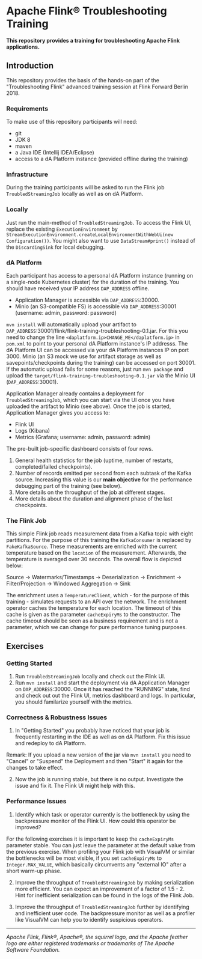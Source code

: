 # Apache Flink® Troubleshooting Training

**This repository provides a training for troubleshooting Apache Flink applications.**

## Introduction

This repository provides the basis of the hands-on part of the "Troubleshooting Flink" advanced training session at Flink Forward Berlin 2018.  

### Requirements

To make use of this repository participants will need:

* git
* JDK 8
* maven
* a Java IDE (Intellij IDEA/Eclipse)
* access to a dA Platform instance (provided offline during the training) 

### Infrastructure

During the training participants will be asked to run the Flink job `TroubledStreamingJob` locally as well as on dA Platform.

### Locally

Just run the main-method of `TroubledStreamingJob`. To access the Flink UI, replace the existing `ExecutionEnvironment` by `StreamExecutionEnvironment.createLocalEnvironmentWithWebUi(new Configuration())`. You might also want to use `DataStream#print()` instead of the `DiscardingSink` for local debugging.

### dA Platform

Each participant has access to a personal dA Platform instance (running on a single-node Kubernetes cluster) for the duration of the training. You should have received your IP address `DAP_ADDRESS` offline.

* Application Manager is accessible via `DAP_ADDRESS`:30000. 
* Minio (an S3-compatible FS) is accessible via `DAP_ADDRESS`:30001 (username: admin, password: password)

`mvn install` will automatically upload your artifact to `DAP_ADDRESS`:30001/flink/flink-training-troubleshooting-0.1.jar. For this you need to change the line `<daplatform.ip>CHANGE_ME</daplatform.ip>` in `pom.xml` to point to your personal dA Platform instance's IP addresss. The dA Platform UI can be accessed via your dA Platform instances IP on port 3000. Minio (an S3 mock we use for artifact storage as well as savepoints/checkpoints during the training) can be accessed on port 30001. If the automatic upload fails for some reasons, just run `mvn package` and upload the `target/flink-training-troubleshooting-0.1.jar` via the Minio UI (`DAP_ADDRESS`:30001).

Application Manager already contains a deployment for `TroubledStreamingJob`, which you can start via the UI once you have uploaded the artifact to Minio (see above). Once the job is started, Application Manager gives you access to: 

* Flink UI
* Logs (Kibana)
* Metrics (Grafana; username: admin, password: admin)

The pre-built job-specific dashboard consists of four rows. 

1. General health statistics for the job (uptime, number of restarts, completed/failed checkpoints). 
2. Number of records emitted per second from each subtask of the Kafka source. Increasing this value is our **main objective** for the performance debugging part of the training (see below).
3. More details on the throughput of the job at different stages. 
4. More details about the duration and alignment phase of the last checkpoints.


### The Flink Job

This simple Flink job reads measurement data from a Kafka topic with eight partitions. For the purpose of this training the `KafkaConsumer` is replaced by `FakeKafkaSource`. These measurements are enriched with the current temperature based on the `location` of the measurement. Afterwards, the temperature is averaged over 30 seconds. The overall flow is depicted below:

Source -> Watermarks/Timestamps -> Deserialization -> Enrichment -> Filter/Projection -> Windowed Aggregation -> Sink  

The enrichment uses a `TemperatureClient`, which - for the purpose of this training - simulates requests to an API over the network. The enrichment operator caches the temperature for each location. The timeout of this cache is given as the parameter `cacheExpiryMs` to the constructor. The cache timeout should be seen as a business requirement and is not a parameter, which we can change for pure performance tuning purposes.

## Exercises

### Getting Started

1. Run `TroubledStreamingJob` locally and check out the Flink UI.
2. Run `mvn install` and start the deployment via dA Application Manager on `DAP_ADDRESS`:30000. Once it has reached the "RUNNING" state, find and check out out the Flink UI, metrics dashboard and logs. In particular, you should familarize yourself with the metrics.

### Correctness & Robustness Issues

1. In "Getting Started" you probably have noticed that your job is frequently restarting in the IDE as well as on dA Platform. Fix this issue and redeploy to dA Platform.

Remark: If you upload a new version of the jar via `mvn install` you need to "Cancel" or "Suspend" the Deployment and then "Start" it again for the changes to take effect.

2. Now the job is running stable, but there is no output. Investigate the issue and fix it. The Flink UI might help with this.

### Performance Issues

1. Identify which task or operator currently is the bottleneck by using the backpressure monitor of the Flink UI. How could this operator be improved?

For the following exercises it is important to keep the `cacheExpiryMs` parameter stable. You can just leave the parameter at the default value from the previous exercise. When profiling your Flink job with VisualVM or similar the bottlenecks will be most visible, if you set `cacheExpiryMs` to `Integer.MAX_VALUE`, which basically circumvents any "external IO" after a short warm-up phase.

2. Improve the throughput of `TroubledStreamingJob` by making serialization more efficient. You can expect an improvement of a factor of 1.5 - 2. Hint for inefficient serialization can be found in the logs of the Flink Job.

3. Improve the throughput of `TroubledStreamingJob` further by identifying and inefficient user code. The backpressure monitor as well as a profiler like VisualVM can help you to identify suspicious operators.

----

*Apache Flink, Flink®, Apache®, the squirrel logo, and the Apache feather logo are either registered trademarks or trademarks of The Apache Software Foundation.*
